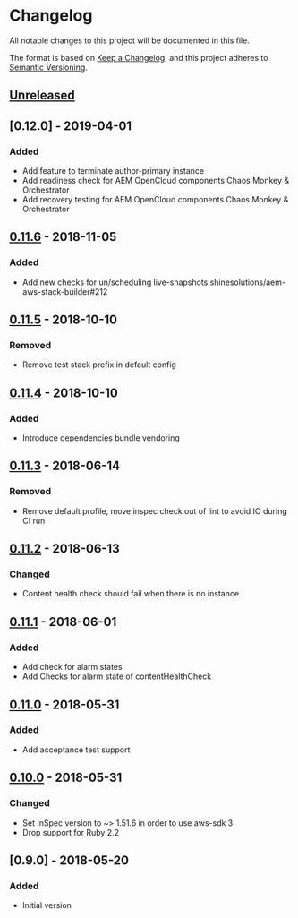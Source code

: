 # Changelog
All notable changes to this project will be documented in this file.

The format is based on [Keep a Changelog](https://keepachangelog.com/en/1.0.0/),
and this project adheres to [Semantic Versioning](https://semver.org/spec/v2.0.0.html).

## [Unreleased]

## [0.12.0] - 2019-04-01

### Added
- Add feature to terminate author-primary instance
- Add readiness check for AEM OpenCloud components Chaos Monkey & Orchestrator
- Add recovery testing for AEM OpenCloud components Chaos Monkey & Orchestrator

## [0.11.6] - 2018-11-05

### Added
- Add new checks for un/scheduling live-snapshots shinesolutions/aem-aws-stack-builder#212

## [0.11.5] - 2018-10-10

### Removed
- Remove test stack prefix in default config

## [0.11.4] - 2018-10-10

### Added
- Introduce dependencies bundle vendoring

## [0.11.3] - 2018-06-14

### Removed
- Remove default profile, move inspec check out of lint to avoid IO during CI run

## [0.11.2] - 2018-06-13

### Changed
- Content health check should fail when there is no instance

## [0.11.1] - 2018-06-01

### Added
- Add check for alarm states
- Add Checks for alarm state of contentHealthCheck

## [0.11.0] - 2018-05-31

### Added
- Add acceptance test support

## [0.10.0] - 2018-05-31

### Changed
- Set InSpec version to ~> 1.51.6 in order to use aws-sdk 3
- Drop support for Ruby 2.2

## [0.9.0] - 2018-05-20

### Added
- Initial version

[Unreleased]: https://github.com/shinesolutions/inspec-aem-aws/compare/0.11.6...HEAD
[0.11.6]: https://github.com/shinesolutions/inspec-aem-aws/compare/0.11.5...0.11.6
[0.11.5]: https://github.com/shinesolutions/inspec-aem-aws/compare/0.11.4...0.11.5
[0.11.4]: https://github.com/shinesolutions/inspec-aem-aws/compare/0.11.3...0.11.4
[0.11.3]: https://github.com/shinesolutions/inspec-aem-aws/compare/0.11.2...0.11.3
[0.11.2]: https://github.com/shinesolutions/inspec-aem-aws/compare/0.11.1...0.11.2
[0.11.1]: https://github.com/shinesolutions/inspec-aem-aws/compare/0.11.0...0.11.1
[0.11.0]: https://github.com/shinesolutions/inspec-aem-aws/compare/0.10.0...0.11.0
[0.10.0]: https://github.com/shinesolutions/inspec-aem-aws/compare/0.9.0...0.10.0
